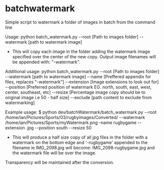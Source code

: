 # batchwatermark
Simple script to watermark a folder of images in batch from the command line

Usage: python batch_watermark.py --root [Path to images folder] --watermark [path to watermark image] 

- This will copy each image in the folder adding the watermark image specified over the center of the new copy.  Output image filenames will be appended with: "-watermark".

Additional usage: python batch_watermark.py --root [Path to images folder] --watermark [path to watermark image] --name [Preffered appendix for files, replaces "-watermark"]
							--extension [Image extensions to look out for]  --position [Preferred position of watermark EG. north, south, east, west, center, southeast, etc]
							--resize [Percentage image copy should be to original image i.e 50 - half size]  --exclude [path content to exclude from watermarking]

Example usage:
$ python dev/batchWatermark/batch_watermark.py --root /home/ian/Pictures/Sports/03/rugbyimages/Converted/ --watermark /home/ian/Pictures/Sports/myWatermark.png -name rugbygame --extension .jpg --position south --resize 50

- This will produce a half size copy of all jpg files in the folder with a watermark on the bottom edge and '-rugbygame' appended to the filename ie IMG_2098.jpg  will become: IMG_2098-rugbygame.jpg and the watermark file will be over the image.

Transparency will be maintained after the conversion.
